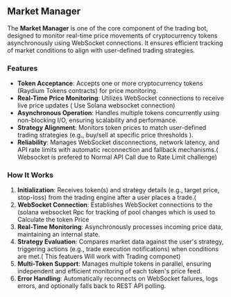 ## Market Manager

The **Market Manager** is one of the core component of the trading bot, designed to monitor real-time price movements of cryptocurrency tokens asynchronously using WebSocket connections. It ensures efficient tracking of market conditions to align with user-defined trading strategies.

### Features

- **Token Acceptance**: Accepts one or more cryptocurrency tokens (Raydium Tokens contracts) for price monitoring.
- **Real-Time Price Monitoring**: Utilizes WebSocket connections to receive live price updates ( Use Solana websocket connection)
- **Asynchronous Operation**: Handles multiple tokens concurrently using non-blocking I/O, ensuring scalability and performance.
- **Strategy Alignment**: Monitors token prices to match user-defined trading strategies (e.g., buy/sell at specific price thresholds ). 
- **Reliability**: Manages WebSocket disconnections, network latency, and API rate limits with automatic reconnection and fallback mechanisms.( Websocket is prefered to Normal API Call due to Rate Limit challenge)

### How It Works

1. **Initialization**: Receives token(s) and strategy details (e.g., target price, stop-loss) from the trading engine after a user places a trade.( 
2. **WebSocket Connection**: Establishes WebSocket connections to the (solana websocket Rpc for tracking of pool changes which is used to Calculate the token Price
3. **Real-Time Monitoring**: Asynchronously processes incoming price data, maintaining an internal state.
4. **Strategy Evaluation**: Compares market data against the user's strategy, triggering actions (e.g., trade execution notifications) when conditions are met.( This featuers Will work with Trading componet)
5. **Multi-Token Support**: Manages multiple tokens in parallel, ensuring independent and efficient monitoring of each token's price feed.
6. **Error Handling**: Automatically reconnects on WebSocket failures, logs errors, and optionally falls back to REST API polling.
